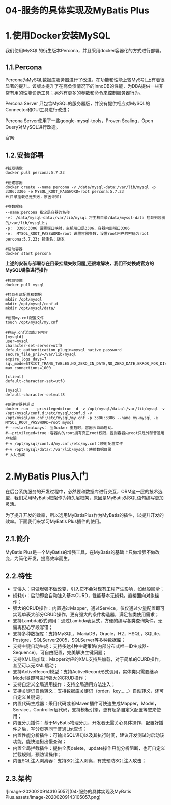 # 04-服务的具体实现及MyBatis Plus

# 1.使用Docker安装MySQL

我们使用MySQL的衍生版本Percona，并且采用docker容器化的方式进行部署。

## 1.1.Percona

Percona为MySQL数据库服务器进行了改进，在功能和性能上较MySQL上有着很显著的提升。该版本提升了在高负债情况下的InnoDB的性能，为DBA提供一些非常有用的性能诊断工具；另外有更多的参数和命令来控制服务器行为。

Percona Server 只包含MySQL的服务器版，并没有提供相应对MySQL的Connector和GUI工具进行改进；

Percona Server使用了一些google-mysql-tools，Proven Scaling，Open Query对MySQL进行改造。

官网:

[Percona版本的MySQL]: https://www.percona.com/software/mysql-databas

## 1.2.安装部署

~~~shell
#拉取镜像
docker pull percona:5.7.23

#创建容器
docker create --name percona -v /data/mysql-data:/var/lib/mysql -p 3306:3306 -e MYSQL_ROOT_PASSWORD=root percona:5.7.23 
#(目录挂载总是失败，原因未知)

#参数解释
--name:percona 指定是容器的名称
-v： /data/mysql-data:/var/lib/mysql 将主机目录/data/mysql-data 挂载到容器的/var/lib/mysql上；
-p:  3306:3306 设置端口映射，主机端口是3306，容器内部端口3306
-e:  MYSQL_ROOT_PASSWORD=root 设置容器参数，设置root用户的密码为root
percona:5.7.23; 镜像名：版本

#启动容器
docker start percona

~~~

**上述的安装与部署存在目录挂载失败问题,还很难解决，我们不妨换成官方的MySQL镜像进行操作**

~~~shell
#拉取镜像
docker pull mysql

#挂载外部配置和数据
mkdir /opt/mysql
mkdir /opt/mysql/conf.d
mkdir /opt/mysql/data/

#创键my.cnf配置文件
touch /opt/mysql/my.cnf

#在my.cnf添加如下内容
[mysqld]
user=mysql
character-set-server=utf8
default_authentication_plugin=mysql_native_password
secure_file_priv=/var/lib/mysql
expire_logs_days=7
sql_mode=STRICT_TRANS_TABLES,NO_ZERO_IN_DATE,NO_ZERO_DATE,ERROR_FOR_DIVISION_BY_ZERO,NO_ENGINE_SUBSTITUTION
max_connections=1000

[client]
default-character-set=utf8

[mysql]
default-character-set=utf8

#创建容器并启动
docker run  --privileged=true -d -v /opt/mysql/data/:/var/lib/mysql -v /opt/mysql/conf.d:/etc/mysql/conf.d -v /opt/mysql/my.cnf:/etc/mysql/my.cnf -p 3306:3306 --name my-mysql -e MYSQL_ROOT_PASSWORD=root mysql
#--restart=always： 当Docker 重启时，容器会自动启动。
#--privileged=true：容器内的root拥有真正root权限，否则容器内root只是外部普通用户权限
#-v /opt/mysql/conf.d/my.cnf:/etc/my.cnf：映射配置文件
#-v /opt/mysql/data/:/var/lib/mysql：映射数据目录
# 大功告成
~~~

# 2.MyBatis Plus入门

在后台系统服务的开发过程中，必然要和数据库进行交互，ORM这一层的技术选型，我们采用MyBatis框架作为持久层框架，原因是MyBatis对SQL语句编写更加灵活。

为了提升开发的效率，所以选用MyBatisPlus作为MyBatis的插件，以提升开发的效率。下面我们来学习MyBatis Plus插件的使用。

## 2.1.简介

MyBatis Plus是一个MyBatis的增强工具，在MyBatis的基础上只做增强不做改变，为简化开发，提高效率而生。

## 2.2.特性

* 无侵入：只做增强不做改变，引入它不会对现有工程产生影响，如丝般顺滑；
* 损耗小：启动即会自动注入基本CURD，性能基本无损耗，直接面向对象操作；
* 强大的CRUD操作：内置通过Mapper，通过Service，仅仅通过少量配置即可实现单表大部分CRUD操作，更有强大的条件构造器，满足各类使用需求；
* 支持Lambda形式调用：通过Lambda表达式，方便的编写各类查询条件，无需再担心字段写错；
* 支持多种数据库：支持MySQL，MariaDB，Oracle，H2，HSQL，SQLife，Postgre，SQLServer2005，SQLServer等多种数据库；
* 支持主键自动生成：支持多达4种主键策略(内部分布式唯一ID生成器-Sequence)，可自由配置，完美解决主键问题；
* 支持XML热加载：Mapper对应的XML支持热加载，对于简单的CURD操作，甚至可以无XML启动；
* 支持ActiveRecord模型：支持ActiveRecord形式调用，实体类只需要继承Model类即可进行强大的CRUD操作；
* 支持自定义全局通用操作：支持全局通用方法注入；
* 支持关键词自动转义：支持数据库关键词（order，key......）自动转义，还可自定义关键词；
* 内置代码生成器：采用代码或者Maven插件可快速生成Mapper，Model，Service，Controller层代码，支持模板引擎，更有超多自定义配置等您来使用；
* 内置分页插件：基于MyBatis物理分页，开发者无需关心具体操作，配置好插件之后，写分页等同于普通List查询；
* 内置性能分析插件：可输出SQL语句以及其执行时间，建议开发测试时启动该功能，能快速揪出慢查询；
* 内置全局拦截插件：提供全表delete，update操作只能分析阻断，也可自定义拦截规则，预防误操作；
* 内置SQL注入剥离器：支持SQL注入剥离，有效预防SQL注入攻击；

## 2.3.架构

![image-20200209143105057](04-服务的具体实现及MyBatis Plus.assets/image-20200209143105057.png)



